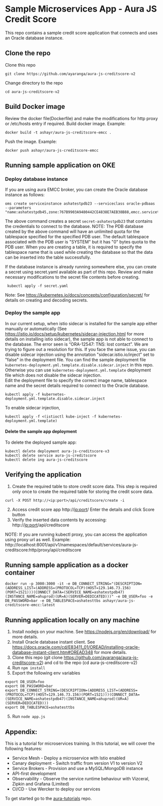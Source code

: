 # Sample Microservices App - Aura JS Credit Score
This repo contains a sample credit score application that connects and uses an Oracle database instance.
## Clone the repo
Clone this repo
```
git clone https://github.com/ayaranga/aura-js-creditscore-v2
```
Change directory to the repo 
```
cd aura-js-creditscore-v2
```
## Build Docker image
Review the docker file(Dockerfile) and make the modifications for http proxy or /etc/hosts entry if required.
Build docker image. Example:
```
docker build -t ashayr/aura-js-creditscore-emcc .
```
Push the image. Example:
```
docker push ashayr/aura-js-creditscore-emcc
```
## Running sample application on OKE
### Deploy database instance
If you are using aura EMCC broker, you can create the Oracle database instance as follows:
```
oms create serviceinstance ashatestpdb23 --serviceclass oracle-pdbaas --parameters "name:ashatestpdb45,zone:767B9903A9480442CE4838E7AEB38B88,emcc.servicetemplate.parameters.workload_name:SAI_MEDIUM_WORKLOAD,emcc.servicetemplate.parameters.pdb_name:ashatestpdb46,emcc.servicetemplate.parameters.service_name:ashatestpdb47,emcc.servicetemplate.parameters.target_name:ahuprod,emcc.servicetemplate.parameters.username:foo,emcc.servicetemplate.parameters.password:bar,emcc.servicetemplate.parameters.tablespaces:ashatesttbs"
```
The above command creates a secret `secret-ashatestpdb23` that contains the credentials to connect to the database.
NOTE: The PDB database created by the above command will have an unlimited quota for the tablespace specified for the specified PDB user. The default tablespace associated with the PDB user is "SYSTEM" but it has "0" bytes quota to the PDB user. When you are creating a table, it is required to specify the tablespace name that is used while creating the database so that the data can be inserted into the table successfully. 

If the database instance is already running somewhere else, you can create a secret using secret.yaml available as part of this repo. Review and make necessary modifications to the secret file contents before creating.
```
 kubectl apply -f secret.yaml
```
Note: See https://kubernetes.io/docs/concepts/configuration/secret/ for details on creating and decoding secrets.
### Deploy the sample app
In our current setup, when istio sidecar is installed for the sample app either manually or automatically (See https://istio.io/docs/setup/kubernetes/sidecar-injection.html for more details on installing istio sidecar), the sample app is not able to connect to the database. The error seen is “ORA-12547: TNS: lost contact”. We are trying to figure out a resolution for this. If  you face the same issue, you can disable sidecar injection using the annotation "sidecar.istio.io/inject" set to "false" in the deployment file. You can find the sample deployment file `kubernetes-deployment.yml.template.disable.sidecar.inject` in this repo. Otherwise you can use `kubernetes-deployment.yml.template` deployment file which does not disable the sidecar injection.  
Edit the deployment file to specify the correct image name, tablespace name and the secret details required to connect to the Oracle database.
```
kubectl apply -f kubernetes-deployment.yml.template.disable.sidecar.inject
```
To enable sidecar injection,
```
kubectl apply -f <(istioctl kube-inject -f kubernetes-deployment.yml.template)
```
#### Delete the sample app deployment
To delete the deployed sample app:
```
kubectl delete deployment aura-js-creditscore-v3
kubectl delete service aura-js-creditscore
kubectl delete ing aura-js-creditscore
```
## Verifying the application
1. Create the required table to store credit score data. This step is required only once to create the required table for storing the credit score data.
 ```
curl -X POST http://<ip:port>/api/creditscore/create -i
```
2. Access credit score app http://<ip:port>/
Enter the details and click Score button
3. Verify the inserted data contents by accessing:
http://<ip:port>/api/creditscore

NOTE: If you are running kubectl proxy, you can access the application using proxy url as well. Example: http://localhost:8001/api/v1/namespaces/default/services/aura-js-creditscore:http/proxy/api/creditscore
## Running sample application as a docker container
```
docker run -p 3000:3000 -it -e DB_CONNECT_STRING="(DESCRIPTION=(ADDRESS_LIST=(ADDRESS=(PROTOCOL=TCP)(HOST=129.146.73.156)(PORT=1521)))(CONNECT_DATA=(SERVICE_NAME=ashatestpdb47)(INSTANCE_NAME=ahuprod)(UR=A)(SERVER=DEDICATED)))" -e DB_USER=foo -e DB_PASSWORD=bar -e DB_TABLESPACE=ashatesttbs ashayr/aura-js-creditscore-emcc:latest
```
## Running application locally on any machine
1. Install nodejs on your machine. See https://nodejs.org/en/download/ for more details.
2. Install Oracle database instant client. See https://docs.oracle.com/cd/E83411_01/OREAD/installing-oracle-database-instant-client.htm#OREAD348 for more details.  
3. Clone this repo (git clone https://github.com/ayaranga/aura-js-creditscore-v2) and cd to the repo (cd aura-js-creditscore-v2)
4. Run `npm install`
5. Export the following env variables
```
export DB_USER=foo
export DB_PASSWORD=bar
export DB_CONNECT_STRING=(DESCRIPTION=(ADDRESS_LIST=(ADDRESS=(PROTOCOL=TCP)(HOST=129.146.73.156)(PORT=1521)))(CONNECT_DATA=(SERVICE_NAME=ashatestpdb47)(INSTANCE_NAME=ahuprod)(UR=A)(SERVER=DEDICATED)))
export DB_TABLESPACE=ashatesttbs
```
5. Run `node app.js`

## Appendix:
This is a tutorial for microservices training. In this tutorial, we will cover the following features:

* Service Mesh - Deploy a microservice with Istio enabled
* Canary deployment - Switch traffic from version V1 to version V2
* Service Brokers - Provision and use a MySQL/MongoDB instance
* API-first development
* Observability - Observe the service runtime behaviour with Vizceral, Zipkin and Grafana (Limited)
* CI/CD - Use Wercker to deploy our services

To get started go to the [aura-tutorials](https://github.com/sachin-pikle/aura-tutorials) repo.
